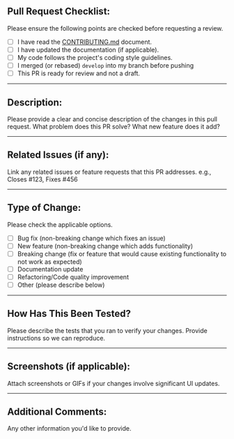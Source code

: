 ## Pull Request Checklist:

Please ensure the following points are checked before requesting a review.

* [ ] I have read the [CONTRIBUTING.md](CONTRIBUTING.md) document.
* [ ] I have updated the documentation (if applicable).
* [ ] My code follows the project's coding style guidelines.
* [ ] I merged (or rebased) `develop` into my branch before pushing 
* [ ] This PR is ready for review and not a draft.

---

## Description:

Please provide a clear and concise description of the changes in this pull request.
What problem does this PR solve? What new feature does it add?

---

## Related Issues (if any):

Link any related issues or feature requests that this PR addresses.
e.g., Closes #123, Fixes #456

---

## Type of Change:

Please check the applicable options.

* [ ] Bug fix (non-breaking change which fixes an issue)
* [ ] New feature (non-breaking change which adds functionality)
* [ ] Breaking change (fix or feature that would cause existing functionality to not work as expected)
* [ ] Documentation update
* [ ] Refactoring/Code quality improvement
* [ ] Other (please describe below)

---

## How Has This Been Tested?

Please describe the tests that you ran to verify your changes. Provide instructions so we can reproduce.

---

## Screenshots (if applicable):

Attach screenshots or GIFs if your changes involve significant UI updates.

---

## Additional Comments:

Any other information you'd like to provide.